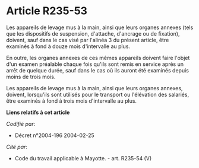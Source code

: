 # Article R235-53

Les appareils de levage mus à la main, ainsi que leurs organes annexes (tels que les dispositifs de suspension, d'attache,
d'ancrage ou de fixation), doivent, sauf dans le cas visé par l'alinéa 3 du présent article, être examinés à fond à douze
mois d'intervalle au plus.

En outre, les organes annexes de ces mêmes appareils doivent faire l'objet d'un examen préalable chaque fois qu'ils sont
remis en service après un arrêt de quelque durée, sauf dans le cas où ils auront été examinés depuis moins de trois mois.

Les appareils de levage mus à la main, ainsi que leurs organes annexes, doivent, lorsqu'ils sont utilisés pour le transport
ou l'élévation des salariés, être examinés à fond à trois mois d'intervalle au plus.

**Liens relatifs à cet article**

_Codifié par_:

  - Décret n°2004-196 2004-02-25

_Cité par_:

  - Code du travail applicable à Mayotte. - art. R235-54 (V)
